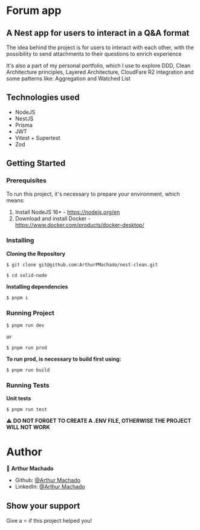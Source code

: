 # Forum app

## A Nest app for users to interact in a Q&A format

The idea behind the project is for users to interact with each other, with the possibility to 
send attachments to their questions to enrich experience

It's also a part of my personal portfolio, which I use to explore DDD, Clean Architecture principles,
Layered Architecture, CloudFare R2 integration and some patterns like: Aggregation and Watched List

## Technologies used

* NodeJS
* NestJS
* Prisma
* JWT
* Vitest + Supertest
* Zod

## Getting Started
### Prerequisites

To run this project, it's necessary to prepare your environment, which means:

1. Install NodeJS 16+ - https://nodejs.org/en
2. Download and install Docker - https://www.docker.com/products/docker-desktop/

### Installing
**Cloning the Repository**
```
$ git clone git@github.com:ArthurPMachado/nest-clean.git

$ cd solid-node
```
**Installing dependencies**

```
$ pnpm i
```

### Running Project

```
$ pnpm run dev
```

_or_

```
$ pnpm run prod
```

**To run prod, is necessary to build first using:**

```
$ pnpm run build
```

### Running Tests
**Unit tests**
```
$ pnpm run test
```
⚠️ **DO NOT FORGET TO CREATE A .ENV FILE, OTHERWISE THE PROJECT WILL NOT WORK**

# Author

👤 **Arthur Machado**

- Github: [@Arthur Machado](https://github.com/ArthurPMachado)
- LinkedIn: [@Arthur Machado](https://linkedin.com/in/arthurpmachado)

## Show your support

Give a ⭐️ if this project helped you!
